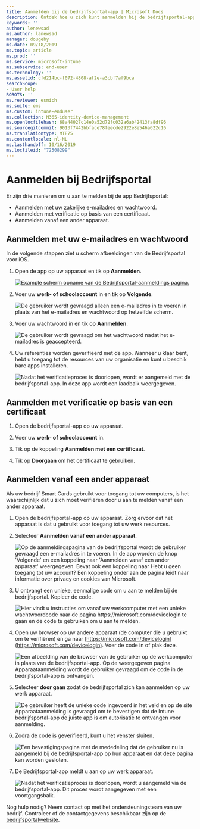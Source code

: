 ```yaml
---
title: Aanmelden bij de bedrijfsportal-app | Microsoft Docs
description: Ontdek hoe u zich kunt aanmelden bij de bedrijfsportal-app op meerdere platformen.
keywords: ''
author: lenewsad
ms.author: lanewsad
manager: dougeby
ms.date: 09/18/2019
ms.topic: article
ms.prod: ''
ms.service: microsoft-intune
ms.subservice: end-user
ms.technology: ''
ms.assetid: cfd214bc-f072-4808-af2e-a3cbf7af9bca
searchScope:
- User help
ROBOTS: ''
ms.reviewer: esmich
ms.suite: ems
ms.custom: intune-enduser
ms.collection: M365-identity-device-management
ms.openlocfilehash: 68a44027c14e0a52d72fc032a6ab42413fa8df96
ms.sourcegitcommit: 9013f7442bbface78feecde2922e8e546a622c16
ms.translationtype: MTE75
ms.contentlocale: nl-NL
ms.lasthandoff: 10/16/2019
ms.locfileid: "72508299"
---
```

# <a name="sign-in-to-company-portal"></a>Aanmelden bij Bedrijfsportal  

Er zijn drie manieren om u aan te melden bij de app Bedrijfsportal:

* Aanmelden met uw zakelijke e-mailadres en wachtwoord.  
* Aanmelden met verificatie op basis van een certificaat.  
* Aanmelden vanaf een ander apparaat.    


## <a name="sign-in-with-your-email-address-and-password"></a>Aanmelden met uw e-mailadres en wachtwoord
In de volgende stappen ziet u scherm afbeeldingen van de Bedrijfsportal voor iOS.  

1. Open de app op uw apparaat en tik op **Aanmelden**.  

   [![Example scherm opname van de Bedrijfsportal-aanmeldings pagina. ](/intune-user-help/media/intune-ios-cp-signin-1908.png)](/intune-user-help/media/intune-ios-cp-signin-lightbox-1908.png#lightbox)  


2. Voer uw **werk- of schoolaccount** in en tik op **Volgende**.

   ![De gebruiker wordt gevraagd alleen een e-mailadres in te voeren in plaats van het e-mailadres en wachtwoord op hetzelfde scherm.](/intune-user-help/media/cp_ios_aad_signin_after_1804_002.png)

3. Voer uw wachtwoord in en tik op **Aanmelden**.

   ![De gebruiker wordt gevraagd om het wachtwoord nadat het e-mailadres is geaccepteerd.](/intune-user-help/media/cp_ios_aad_signin_after_1804_003.png)

4. Uw referenties worden geverifieerd met de app. Wanneer u klaar bent, hebt u toegang tot de resources van uw organisatie en kunt u beschik bare apps installeren.  

   ![Nadat het verificatieproces is doorlopen, wordt er aangemeld met de bedrijfsportal-app. In deze app wordt een laadbalk weergegeven.](/intune-user-help/media/cp_ios_aad_signin_after_1804_004.png)

## <a name="sign-in-with-certificate-based-authentication"></a>Aanmelden met verificatie op basis van een certificaat

1. Open de bedrijfsportal-app op uw apparaat.  

2. Voer uw **werk- of schoolaccount** in.  

3. Tik op de koppeling **Aanmelden met een certificaat**.  

4. Tik op **Doorgaan** om het certificaat te gebruiken.  

## <a name="sign-in-from-another-device"></a>Aanmelden vanaf een ander apparaat

Als uw bedrijf Smart Cards gebruikt voor toegang tot uw computers, is het waarschijnlijk dat u zich moet verifiëren door u aan te melden vanaf een ander apparaat.  

1. Open de bedrijfsportal-app op uw apparaat. Zorg ervoor dat het apparaat is dat u gebruikt voor toegang tot uw werk resources.       

1. Selecteer **Aanmelden vanaf een ander apparaat**.  

   ![Op de aanmeldingspagina van de bedrijfsportal wordt de gebruiker gevraagd een e-mailadres in te voeren.  In de app worden de knop 'Volgende' en een koppeling naar 'Aanmelden vanaf een ander apparaat' weergegeven. Bevat ook een koppeling naar Hebt u geen toegang tot uw account? Een koppeling onder aan de pagina leidt naar informatie over privacy en cookies van Microsoft.](/intune-user-help/media/cp_ios_aad_signin_after_1804_005.png)

2. U ontvangt een unieke, eenmalige code om u aan te melden bij de bedrijfsportal. Kopieer de code.

   ![Hier vindt u instructies om vanaf uw werkcomputer met een unieke wachtwoordcode naar de pagina https://microsoft.com/devicelogin te gaan en de code te gebruiken om u aan te melden.](/intune-user-help/media/cp_ios_aad_signin_after_1804_006.png)

3. Open uw browser op uw andere apparaat (de computer die u gebruikt om te verifiëren) en ga naar [https://microsoft.com/devicelogin](https://microsoft.com/devicelogin). Voer de code in of plak deze.  

   ![Een afbeelding van de browser van de gebruiker op de werkcomputer in plaats van de bedrijfsportal-app. Op de weergegeven pagina Apparaataanmelding wordt de gebruiker gevraagd om de code in de bedrijfsportal-app is ontvangen.](/intune/media/cp_ios_aad_signin_from_another_device_after_1704_004.png)

4. Selecteer __door gaan__ zodat de bedrijfsportal zich kan aanmelden op uw werk apparaat.   

   ![De gebruiker heeft de unieke code ingevoerd in het veld en op de site Apparaataanmelding is gevraagd om te bevestigen dat de Intune bedrijfsportal-app de juiste app is om autorisatie te ontvangen voor aanmelding.](/intune/media/cp_ios_aad_signin_from_another_device_after_1704_005.png)

5. Zodra de code is geverifieerd, kunt u het venster sluiten.  

   ![Een bevestigingspagina met de mededeling dat de gebruiker nu is aangemeld bij de bedrijfsportal-app op hun apparaat en dat deze pagina kan worden gesloten.](/intune/media/cp_ios_aad_signin_from_another_device_after_1704_006.png)

6. De Bedrijfsportal-app meldt u aan op uw werk apparaat.  

   ![Nadat het verificatieproces is doorlopen, wordt u aangemeld via de bedrijfsportal-app. Dit proces wordt aangegeven met een voortgangsbalk.](/intune-user-help/media/cp_ios_aad_signin_after_1804_007.png)

Nog hulp nodig? Neem contact op met het ondersteuningsteam van uw bedrijf. Controleer of de contactgegevens beschikbaar zijn op de [bedrijfsportalwebsite](https://go.microsoft.com/fwlink/?linkid=2010980).  
